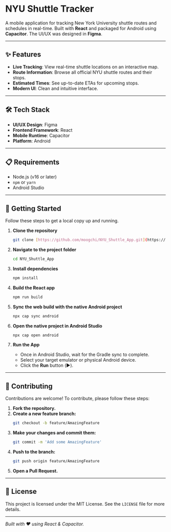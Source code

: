 # NYU Shuttle Tracker

A mobile application for tracking New York University shuttle routes and schedules in real-time. Built with **React** and packaged for Android using **Capacitor**. The UI/UX was designed in **Figma**.

---

## ✨ Features

- **Live Tracking**: View real-time shuttle locations on an interactive map.
- **Route Information**: Browse all official NYU shuttle routes and their stops.
- **Estimated Times**: See up-to-date ETAs for upcoming stops.
- **Modern UI**: Clean and intuitive interface.

---

## 🛠️ Tech Stack

- **UI/UX Design**: Figma
- **Frontend Framework**: React
- **Mobile Runtime**: Capacitor
- **Platform**: Android

---

## 📋 Requirements

- Node.js (v16 or later)
- `npm` or `yarn`
- Android Studio

---

## 🚀 Getting Started

Follow these steps to get a local copy up and running.

1.  **Clone the repository**

    ```bash
    git clone [https://github.com/moogchi/NYU_Shuttle_App.git](https://github.com/moogchi/NYU_Shuttle_App.git)
    ```

2.  **Navigate to the project folder**

    ```bash
    cd NYU_Shuttle_App
    ```

3.  **Install dependencies**

    ```bash
    npm install
    ```

4.  **Build the React app**

    ```bash
    npm run build
    ```

5.  **Sync the web build with the native Android project**

    ```bash
    npx cap sync android
    ```

6.  **Open the native project in Android Studio**

    ```bash
    npx cap open android
    ```

7.  **Run the App**
    - Once in Android Studio, wait for the Gradle sync to complete.
    - Select your target emulator or physical Android device.
    - Click the **Run** button (▶️).

---

## 🤝 Contributing

Contributions are welcome! To contribute, please follow these steps:

1.  **Fork the repository.**
2.  **Create a new feature branch:**
    ```bash
    git checkout -b feature/AmazingFeature
    ```
3.  **Make your changes and commit them:**
    ```bash
    git commit -m 'Add some AmazingFeature'
    ```
4.  **Push to the branch:**
    ```bash
    git push origin feature/AmazingFeature
    ```
5.  **Open a Pull Request.**

---

## 📄 License

This project is licensed under the MIT License. See the `LICENSE` file for more details.

---

_Built with ❤️ using React & Capacitor._
